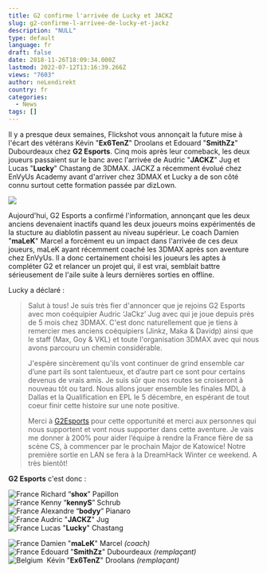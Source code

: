 ```yaml
---
title: G2 confirme l'arrivée de Lucky et JACKZ
slug: g2-confirme-l-arrivee-de-lucky-et-jackz
description: "NULL"
type: default
language: fr
draft: false
date: 2018-11-26T18:09:34.000Z
lastmod: 2022-07-12T13:16:39.266Z
views: "7603"
author: neLendirekt
country: fr
categories:
  - News
tags: []
---
```

Il y a presque deux semaines, Flickshot vous annonçait la future mise à l'écart des vétérans Kévin "**Ex6TenZ**" Droolans et Edouard "**SmithZz**" Dubourdeaux chez **G2 Esports**. Cinq mois après leur comeback, les deux joueurs passaient sur le banc avec l'arrivée de Audric "**JACKZ**" Jug et Lucas "**Lucky**" Chastang de 3DMAX. JACKZ a récemment évolué chez EnVyUs Academy avant d'arriver chez 3DMAX et Lucky a de son côté connu surtout cette formation passée par dizLown.

![](//picture/5a358e64a4153/pic.jpg)

Aujourd'hui, G2 Esports a confirmé l'information, annonçant que les deux anciens devenaient inactifs quand les deux joueurs moins expérimentés de la stucture au diablotin passent au niveau supérieur. Le coach Damien "**maLeK**" Marcel a forcément eu un impact dans l'arrivée de ces deux joueurs, maLeK ayant récemment coaché les 3DMAX après son aventure chez EnVyUs. Il a donc certainement choisi les joueurs les aptes à compléter G2 et relancer un projet qui, il est vrai, semblait battre sérieusement de l'aile suite à leurs dernières sorties en offline.

Lucky a déclaré : 

> Salut à tous! Je suis très fier d'annoncer que je rejoins G2 Esports avec mon coéquipier Audric ‘JaCkz’ Jug avec qui je joue depuis près de 5 mois chez 3DMAX. C'est donc naturellement que je tiens à remercier mes anciens coéquipiers (Jinkz, Maka & Davidp) ainsi que le staff (Max, Goy & VKL) et toute l'organisation 3DMAX avec qui nous avons parcouru un chemin considérable.   
>  
> J'espère sincèrement qu'ils vont continuer de grind ensemble car d’une part ils sont talentueux, et d’autre part ce sont pour certains devenus de vrais amis. Je suis sûr que nos routes se croiseront à nouveau tôt ou tard. Nous allons jouer ensemble les finales MDL à Dallas et la Qualification en EPL le 5 décembre, en espérant de tout coeur finir cette histoire sur une note positive.  
>  
> Merci à [G2Esports](https://twitter.com/G2Esports) pour cette opportunité et merci aux personnes qui nous supportent et vont nous supporter dans cette aventure. Je vais me donner à 200% pour aider l’équipe à rendre la France fière de sa scène CS, à commencer par le prochain Major de Katowice! Notre première sortie en LAN se fera à la DreamHack Winter ce weekend. A très bientôt!

**G2 Esports** c'est donc :

![France](/images/countries/fr.svg)⁠ Richard “**shox**” Papillon  
![France](/images/countries/fr.svg)⁠ Kenny “**kennyS**” Schrub  
![France](/images/countries/fr.svg)⁠ Alexandre “**bodyy**” Pianaro  
![France](/images/countries/fr.svg)⁠ Audric "**JACKZ**" Jug  
![France](/images/countries/fr.svg)⁠ Lucas "**Lucky**" Chastang

![France](/images/countries/fr.svg)⁠ Damien "**maLeK**" Marcel _(coach)_  
![France](/images/countries/fr.svg)⁠ Edouard "**SmithZz**" Dubourdeaux _(remplaçant)_  
![Belgium](/images/countries/be.svg)⁠ ⁠ Kévin "**Ex6TenZ**" Droolans _(remplaçant)_
